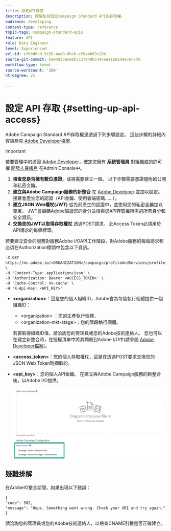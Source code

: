 ```yaml
---
title: 設定API存取
description: 瞭解如何設定Campaign Standard API的存取權。
audience: developing
content-type: reference
topic-tags: campaign-standard-apis
feature: API
role: Data Engineer
level: Experienced
exl-id: efbbd0cd-9c56-4ad0-8bcb-efba4b63c28b
source-git-commit: bee4da592e0b3727949bc44c6e41b81d4e7e73d4
workflow-type: tm+mt
source-wordcount: '369'
ht-degree: 2%

---
```


# 設定 API 存取 {#setting-up-api-access}

Adobe Campaign Standard API存取權是透過下列步驟設定。 這些步驟的詳細內容請參見 [Adobe Developer檔案](https://developer.adobe.com/developer-console/docs/guides/#!AdobeDocs/adobeio-auth/master/AuthenticationOverview/ServiceAccountIntegration.md).

>[!IMPORTANT]
>
>若要管理中的憑證 [Adobe Developer](https://developer.adobe.com/)，確定您擁有 **系統管理員** 對組織或的許可權 [開發人員帳戶](https://helpx.adobe.com/enterprise/using/manage-developers.html) 在Admin Console中。

1. **檢查您是否擁有數位憑證**，或視需要建立一個。 以下步驟需要憑證隨附的公開和私密金鑰。
1. **建立與Adobe Campaign服務的新整合** 在 [Adobe Developer](https://developer.adobe.com/) 並加以設定。 接著會產生您的認證（API金鑰、使用者端密碼……）。
1. **建立JSON Web權杖(JWT)** 從先前產生的認證中，並使用您的私密金鑰加以簽署。 JWT會編碼Adobe驗證您的身分並授與您API存取權所需的所有身分和安全資訊。
1. **交換您的JWT以取得存取權杖** 透過POST請求。 此Access Token必須用於API請求的每個標頭。

若要建立安全的服務對服務Adobe I/OAPI工作階段，對Adobe服務的每個請求都必須在Authorization標頭中包含以下資訊。

```
-X GET https://mc.adobe.io/<ORGANIZATION>/campaign/profileAndServices/profile \
-H 'Content-Type: application/json' \
-H 'Authorization: Bearer <ACCESS_TOKEN>' \
-H 'Cache-Control: no-cache' \
-H 'X-Api-Key: <API_KEY>'
```

* **&lt;organization>**：這是您的個人組織ID，Adobe會為每個執行個體提供一個組織ID：

   * &lt;organization> ：您的生產執行個體，
   * &lt;organization-mkt-stage>：您的階段執行個體。

   若要取得組織ID值，請洽詢您的管理員或您的Adobe技術連絡人。 您也可以在建立新整合時，在授權清單中將其擷取到Adobe I/O中(請參閱 <a href="https://developer.adobe.com/developer-console/docs/guides/authentication/">Adobe Developer檔案</a>)。

* **&lt;access_token>**：您的個人存取權杖，這是在透過POST要求交換您的JSON Web Token時擷取的。

* **&lt;api_key>**：您的個人API金鑰。 在建立與Adobe Campaign服務的新整合後，以Adobe I/O提供。

   ![替代文字](assets/tenant.png)

## 疑難排解

在AdobeIO整合期間，如果出現以下錯誤：

```
{ 
"code": 502, 
"message": "Oops. Something went wrong. Check your URI and try again." 
}
```


請洽詢您的管理員或您的Adobe技術連絡人，以檢查CNAME引數是否正確建立。
